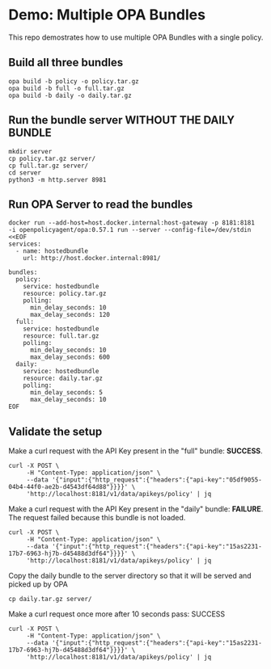 # Demo: Multiple OPA Bundles
This repo demostrates how to use multiple OPA Bundles with a single policy.

## Build all three bundles
```
opa build -b policy -o policy.tar.gz
opa build -b full -o full.tar.gz
opa build -b daily -o daily.tar.gz
```

## Run the bundle server WITHOUT THE DAILY BUNDLE

```
mkdir server
cp policy.tar.gz server/
cp full.tar.gz server/
cd server
python3 -m http.server 8981
```

## Run OPA Server to read the bundles

```
docker run --add-host=host.docker.internal:host-gateway -p 8181:8181  -i openpolicyagent/opa:0.57.1 run --server --config-file=/dev/stdin <<EOF
services:
  - name: hostedbundle
    url: http://host.docker.internal:8981/

bundles:
  policy:
    service: hostedbundle
    resource: policy.tar.gz
    polling:
      min_delay_seconds: 10
      max_delay_seconds: 120
  full:
    service: hostedbundle
    resource: full.tar.gz
    polling:
      min_delay_seconds: 10
      max_delay_seconds: 600
  daily:
    service: hostedbundle
    resource: daily.tar.gz
    polling:
      min_delay_seconds: 5
      max_delay_seconds: 10
EOF
```

## Validate the setup

Make a curl request with the API Key present in the "full" bundle: **SUCCESS**.
```
curl -X POST \
     -H "Content-Type: application/json" \
     --data '{"input":{"http_request":{"headers":{"api-key":"05df9055-04b4-44f0-ae2b-d4543df64d88"}}}}' \
     'http://localhost:8181/v1/data/apikeys/policy' | jq
```

Make a curl request with the API Key present in the "daily" bundle: **FAILURE**.
The request failed because this bundle is not loaded.
```
curl -X POST \
     -H "Content-Type: application/json" \
     --data '{"input":{"http_request":{"headers":{"api-key":"15as2231-17b7-6963-hj7b-d45488d3df64"}}}}' \
     'http://localhost:8181/v1/data/apikeys/policy' | jq
```

Copy the daily bundle to the server directory so that it will be served and picked up by OPA

```
cp daily.tar.gz server/
```

Make a curl request once more after 10 seconds pass: SUCCESS
```
curl -X POST \
     -H "Content-Type: application/json" \
     --data '{"input":{"http_request":{"headers":{"api-key":"15as2231-17b7-6963-hj7b-d45488d3df64"}}}}' \
     'http://localhost:8181/v1/data/apikeys/policy' | jq
```
